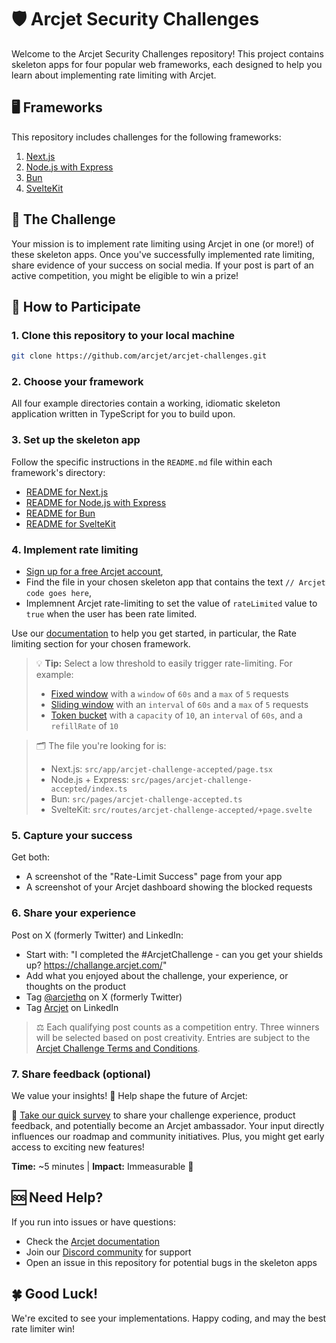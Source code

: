 # 🛡️ Arcjet Security Challenges

Welcome to the Arcjet Security Challenges repository! This project contains skeleton apps for four popular web frameworks, each designed to help you learn about implementing rate limiting with Arcjet.

## 🖥️ Frameworks

This repository includes challenges for the following frameworks:

1. [Next.js](./nextjs)
2. [Node.js with Express](./express)
3. [Bun](./bun)
4. [SvelteKit](./sveltekit)

## 🎯 The Challenge

Your mission is to implement rate limiting using Arcjet in one (or more!) of these skeleton apps. Once you've successfully implemented rate limiting, share evidence of your success on social media. If your post is part of an active competition, you might be eligible to win a prize!

## 🚀 How to Participate

### 1. Clone this repository to your local machine

```sh
git clone https://github.com/arcjet/arcjet-challenges.git
```

### 2. Choose your framework

All four example directories contain a working, idiomatic skeleton application written in TypeScript for you to build upon.

### 3. Set up the skeleton app

Follow the specific instructions in the `README.md` file within each framework's directory:

- [README for Next.js](./nextjs/README.md)
- [README for Node.js with Express](./express/README.md)
- [README for Bun](./bun/README.md)
- [README for SvelteKit](./sveltekit/README.md)

### 4. Implement rate limiting

- [Sign up for a free Arcjet account](https://app.arcjet.com/),
- Find the file in your chosen skeleton app that contains the text `// Arcjet code goes here`,
- Implemnent Arcjet rate-limiting to set the value of `rateLimited` value to `true` when the user has been rate limited.

Use our [documentation](https://docs.arcjet.com) to help you get started, in particular, the Rate limiting section for your chosen framework.

> 💡 **Tip:** Select a low threshold to easily trigger rate-limiting. For example:
>
> - [Fixed window](https://docs.arcjet.com/rate-limiting/algorithms#fixed-window-example) with a `window` of `60s` and a `max` of `5` requests
> - [Sliding window](https://docs.arcjet.com/rate-limiting/algorithms#sliding-window-example) with an `interval` of `60s` and a `max` of `5` requests
> - [Token bucket](https://docs.arcjet.com/rate-limiting/algorithms#token-bucket-example) with a `capacity` of `10`, an `interval` of `60s`, and a `refillRate` of `10`

> 🗂️ The file you're looking for is:
>
> - Next.js: `src/app/arcjet-challenge-accepted/page.tsx`
> - Node.js + Express: `src/pages/arcjet-challenge-accepted/index.ts`
> - Bun: `src/pages/arcjet-challenge-accepted.ts`
> - SvelteKit: `src/routes/arcjet-challenge-accepted/+page.svelte`

### 5. Capture your success

Get both:

- A screenshot of the "Rate-Limit Success" page from your app
- A screenshot of your Arcjet dashboard showing the blocked requests

### 6. Share your experience

Post on X (formerly Twitter) and LinkedIn:

- Start with: "I completed the #ArcjetChallenge - can you get your shields up? https://challange.arcjet.com/"
- Add what you enjoyed about the challenge, your experience, or thoughts on the product
- Tag [@arcjethq](https://twitter.com/arcjethq) on X (formerly Twitter)
- Tag [Arcjet](https://www.linkedin.com/company/arcjet) on LinkedIn

> ⚖️ Each qualifying post counts as a competition entry. Three winners will be selected based on post creativity. Entries are subject to the [Arcjet Challenge Terms and Conditions](https://challenge.arcjet.com/terms).

### 7. Share feedback (optional)

We value your insights! 📣 Help shape the future of Arcjet:

🔗 [Take our quick survey](https://forms.gle/hn8uWDNjsPeX9Dx18) to share your challenge experience, product feedback, and potentially become an Arcjet ambassador. Your input directly influences our roadmap and community initiatives. Plus, you might get early access to exciting new features!

**Time:** ~5 minutes | **Impact:** Immeasurable 🚀

## 🆘 Need Help?

If you run into issues or have questions:

- Check the [Arcjet documentation](https://docs.arcjet.com)
- Join our [Discord community](https://discord.gg/TPra6jqZDC) for support
- Open an issue in this repository for potential bugs in the skeleton apps

## 🍀 Good Luck!

We're excited to see your implementations. Happy coding, and may the best rate limiter win!
